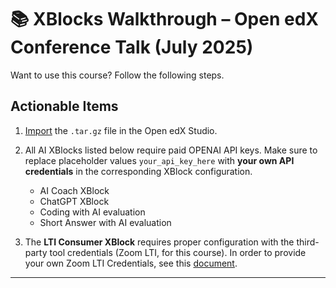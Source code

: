 # 📚 XBlocks Walkthrough – Open edX Conference Talk (July 2025)

Want to use this course? Follow the following steps.

## **Actionable Items**  

1. [Import](https://docs.openedx.org/en/latest/educators/how-tos/releasing-course/import_course.html) the `.tar.gz` file in the Open edX Studio.
2. All AI XBlocks listed below require paid OPENAI API keys. Make sure to replace placeholder values `your_api_key_here` with **your own API credentials** in the corresponding XBlock configuration.

    - AI Coach XBlock
    - ChatGPT XBlock
    - Coding with AI evaluation
    - Short Answer with AI evaluation

3. The **LTI Consumer XBlock** requires proper configuration with the third-party tool credentials (Zoom LTI, for this course). In order to provide your own Zoom LTI Credentials, see this [document](https://help.edly.io/docs/steps-to-integrate-zoom-with-lti-consumer-in-open-edx-studio).

---